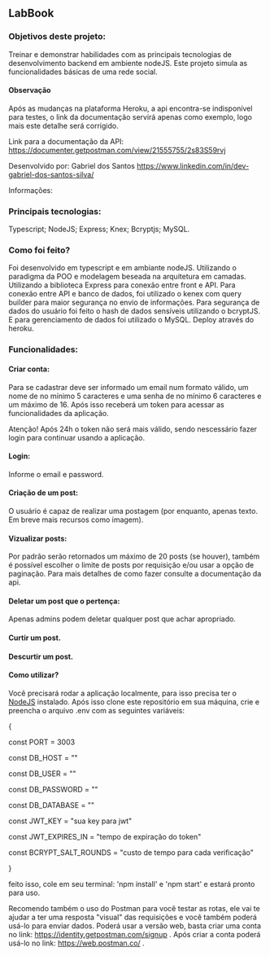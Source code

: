 ## LabBook

### Objetivos deste projeto:

Treinar e demonstrar habilidades com as principais tecnologias de desenvolvimento backend em ambiente nodeJS. Este projeto simula as funcionalidades básicas de uma rede social.

#### Observação

Após as mudanças na plataforma Heroku, a api encontra-se indisponível para testes, o link da documentação servirá apenas como exemplo, logo mais este detalhe será corrigido.

Link para a documentação da API: https://documenter.getpostman.com/view/21555755/2s83S59rvj

Desenvolvido por: Gabriel dos Santos https://www.linkedin.com/in/dev-gabriel-dos-santos-silva/

Informações:

### Principais tecnologias:

Typescript; NodeJS; Express; Knex; Bcryptjs; MySQL.

### Como foi feito?

Foi desenvolvido em typescript e em ambiante nodeJS. Utilizando o paradigma da POO e modelagem beseada na arquitetura em camadas. Utilizando a biblioteca Express para conexão entre front e API. Para conexão entre API e banco de dados, foi utilizado o kenex com query builder para maior segurança no envio de informações. Para segurança de dados do usuário foi feito o hash de dados sensíveis utilizando o bcryptJS. E para gerenciamento de dados foi utilizado o MySQL. Deploy através do heroku.

### Funcionalidades:

#### Criar conta:

Para se cadastrar deve ser informado um email num formato válido, um nome de no mínimo 5 caracteres e uma senha de no mínimo 6 caracteres e um máximo de 16. Após isso receberá um token para acessar as funcionalidades da aplicação.

Atenção! Após 24h o token não será mais válido, sendo nescessário fazer login para continuar usando a aplicação.

#### Login: 
Informe o email e password.

#### Criação de um post:

O usuário é capaz de realizar uma postagem (por enquanto, apenas texto. Em breve mais recursos como imagem).

#### Vizualizar posts:
Por padrão serão retornados um máximo de 20 posts (se houver), também é possível escolher o limite de posts por requisição e/ou usar a opção de paginação. Para mais detalhes de como fazer consulte a documentação da api.

#### Deletar um post que o pertença:
Apenas admins podem deletar qualquer post que achar apropriado.

#### Curtir um post.

#### Descurtir um post.

#### Como utilizar?

Você precisará rodar a aplicação localmente, para isso precisa ter o [NodeJS](https://nodejs.org/en/download/) instalado. Após isso clone este repositório em sua máquina, crie e preencha o arquivo .env com as seguintes variáveis: 

{

const PORT = 3003

const DB_HOST = ""

const DB_USER = ""

const DB_PASSWORD = ""

const DB_DATABASE = ""

const JWT_KEY = "sua key para jwt"

const JWT_EXPIRES_IN = "tempo de expiração do token"

const BCRYPT_SALT_ROUNDS = "custo de tempo para cada verificação"

}

feito isso, cole em seu terminal: 'npm install' e 'npm start' e estará pronto para uso.

Recomendo também o uso do Postman para você testar as rotas, ele vai te ajudar a ter uma resposta "visual" das requisições e você também poderá usá-lo para enviar dados. Poderá usar a versão web, basta criar uma conta no link: https://identity.getpostman.com/signup . Após criar a conta poderá usá-lo no link: https://web.postman.co/ .

